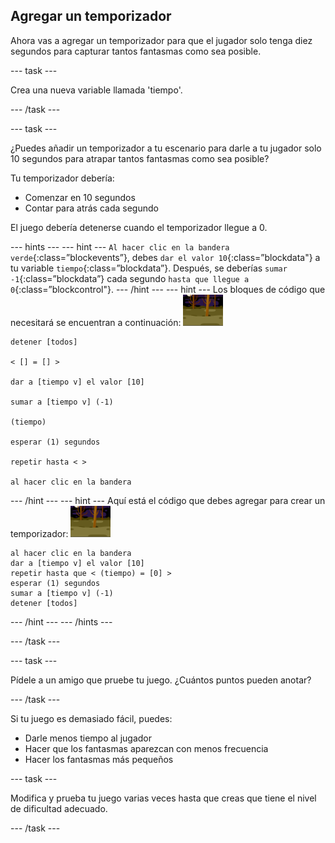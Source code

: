 ## Agregar un temporizador

Ahora vas a agregar un temporizador para que el jugador solo tenga diez segundos para capturar tantos fantasmas como sea posible.

\--- task \---

Crea una nueva variable llamada 'tiempo'.

\--- /task \---

\--- task \---

¿Puedes añadir un temporizador a tu escenario para darle a tu jugador solo 10 segundos para atrapar tantos fantasmas como sea posible?

Tu temporizador debería:

+ Comenzar en 10 segundos
+ Contar para atrás cada segundo

El juego debería detenerse cuando el temporizador llegue a 0.

\--- hints \--- \--- hint \--- `Al hacer clic en la bandera verde`{:class=”blockevents”}, debes `dar el valor 10`{:class=”blockdata"} a tu variable `tiempo`{:class=”blockdata”}. Después, se deberías `sumar -1`{:class=”blockdata”} cada segundo `hasta que llegue a 0`{:class=”blockcontrol"}. \--- /hint \--- \--- hint \--- Los bloques de código que necesitará se encuentran a continuación: ![sprite fantasma](images/ghost-backdrop.png)

```blocks3
detener [todos]

< [] = [] >

dar a [tiempo v] el valor [10]

sumar a [tiempo v] (-1)

(tiempo)

esperar (1) segundos

repetir hasta < >

al hacer clic en la bandera

```

\--- /hint \--- \--- hint \--- Aquí está el código que debes agregar para crear un temporizador: ![icono de fondo](images/ghost-backdrop.png)

```blocks3
al hacer clic en la bandera
dar a [tiempo v] el valor [10]
repetir hasta que < (tiempo) = [0] >
esperar (1) segundos
sumar a [tiempo v] (-1)
detener [todos]
```

\--- /hint \--- \--- /hints \---

\--- /task \---

\--- task \---

Pídele a un amigo que pruebe tu juego. ¿Cuántos puntos pueden anotar?

\--- /task \---

Si tu juego es demasiado fácil, puedes:

+ Darle menos tiempo al jugador
+ Hacer que los fantasmas aparezcan con menos frecuencia
+ Hacer los fantasmas más pequeños

\--- task \---

Modifica y prueba tu juego varias veces hasta que creas que tiene el nivel de dificultad adecuado.

\--- /task \---